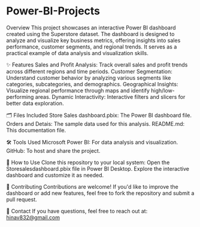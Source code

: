 # Power-BI-Projects

Overview
This project showcases an interactive Power BI dashboard created using the Superstore dataset. The dashboard is designed to analyze and visualize key business metrics, offering insights into sales performance, customer segments, and regional trends. It serves as a practical example of data analysis and visualization skills.

✨ Features
Sales and Profit Analysis: Track overall sales and profit trends across different regions and time periods.
Customer Segmentation: Understand customer behavior by analyzing various segments like categories, subcategories, and demographics.
Geographical Insights: Visualize regional performance through maps and identify high/low-performing areas.
Dynamic Interactivity: Interactive filters and slicers for better data exploration.

🗂️ Files Included
Store Sales dashboard.pbix: The Power BI dashboard file.
Orders and Detais: The sample data used for this analysis.
README.md: This documentation file.

🛠️ Tools Used
Microsoft Power BI: For data analysis and visualization.
GitHub: To host and share the project.

🚀 How to Use
Clone this repository to your local system:
Open the Storesalesdashboard.pbix file in Power BI Desktop.
Explore the interactive dashboard and customize it as needed.

🤝 Contributing
Contributions are welcome! If you'd like to improve the dashboard or add new features, feel free to fork the repository and submit a pull request.

📧 Contact
If you have questions, feel free to reach out at: hinav832@gmail.com 
